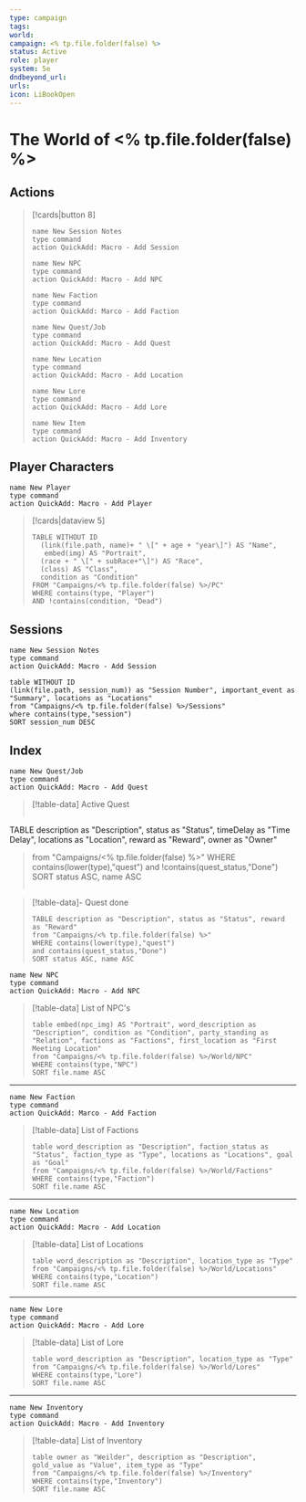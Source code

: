```yaml
---
type: campaign
tags:
world:
campaign: <% tp.file.folder(false) %>
status: Active
role: player
system: 5e
dndbeyond_url:
urls:
icon: LiBookOpen
---
```

# The World of <% tp.file.folder(false) %>
## Actions
>[!cards|button 8]
>```button
> name New Session Notes
> type command
> action QuickAdd: Macro - Add Session
> ```
> ```button
> name New NPC
> type command
> action QuickAdd: Macro - Add NPC
> ```
> ```button
> name New Faction
> type command
> action QuickAdd: Marco - Add Faction
> ```
>```button
> name New Quest/Job
> type command
> action QuickAdd: Macro - Add Quest
> ```
>```button
> name New Location
> type command
> action QuickAdd: Macro - Add Location
> ```
> ```button
> name New Lore
> type command
> action QuickAdd: Macro - Add Lore
> ```
> ```button
> name New Item
> type command
> action QuickAdd: Macro - Add Inventory
> ```

## Player Characters
```button
name New Player
type command
action QuickAdd: Macro - Add Player
```

> [!cards|dataview 5]
> ```dataview
> TABLE WITHOUT ID
>	(link(file.path, name)+ " \[" + age + "year\]") AS "Name",
>	 embed(img) AS "Portrait",
>	(race + " \[" + subRace+"\]") AS "Race",
>	(class) AS "Class",
>	condition as "Condition"
> FROM "Campaigns/<% tp.file.folder(false) %>/PC"
> WHERE contains(type, "Player") 
>AND !contains(condition, "Dead")
> ```
## Sessions

```button
name New Session Notes
type command
action QuickAdd: Macro - Add Session
```

```dataview
table WITHOUT ID
(link(file.path, session_num)) as "Session Number", important_event as "Summary", locations as "Locations"
from "Campaigns/<% tp.file.folder(false) %>/Sessions"
where contains(type,"session")
SORT session_num DESC
```

## Index
```button
name New Quest/Job
type command
action QuickAdd: Macro - Add Quest
```
> [!table-data] Active Quest
>```dataview
TABLE description as "Description", status as "Status", timeDelay as "Time Delay", locations as "Location", reward as "Reward", owner as "Owner"
> from "Campaigns/<% tp.file.folder(false) %>"
> WHERE contains(lower(type),"quest")
> and !contains(quest_status,"Done")
> SORT status ASC, name ASC
> ```

> [!table-data]- Quest done
>```dataview
> TABLE description as "Description", status as "Status", reward as "Reward"
> from "Campaigns/<% tp.file.folder(false) %>"
> WHERE contains(lower(type),"quest")
> and contains(quest_status,"Done")
> SORT status ASC, name ASC
> ```

 ```button
name New NPC
type command
action QuickAdd: Macro - Add NPC
 ```
 
> [!table-data] List of NPC's
>```dataview
> table embed(npc_img) AS "Portrait", word_description as "Description", condition as "Condition", party_standing as "Relation", factions as "Factions", first_location as "First Meeting Location"
> from "Campaigns/<% tp.file.folder(false) %>/World/NPC"
> WHERE contains(type,"NPC") 
> SORT file.name ASC
> ```

---

 ```button
name New Faction
type command
action QuickAdd: Marco - Add Faction
 ```

> [!table-data] List of Factions
>```dataview
> table word_description as "Description", faction_status as "Status", faction_type as "Type", locations as "Locations", goal as "Goal"
> from "Campaigns/<% tp.file.folder(false) %>/World/Factions"
> WHERE contains(type,"Faction") 
> SORT file.name ASC
> ```

---

```button
name New Location
type command
action QuickAdd: Macro - Add Location
 ```

> [!table-data] List of Locations
>```dataview
> table word_description as "Description", location_type as "Type"
> from "Campaigns/<% tp.file.folder(false) %>/World/Locations"
> WHERE contains(type,"Location") 
> SORT file.name ASC
> ```

---

```button
name New Lore
type command
action QuickAdd: Macro - Add Lore
 ```

> [!table-data] List of Lore
>```dataview
> table word_description as "Description", location_type as "Type"
> from "Campaigns/<% tp.file.folder(false) %>/World/Lores"
> WHERE contains(type,"Lore") 
> SORT file.name ASC
> ```

---

```button
name New Inventory
type command
action QuickAdd: Macro - Add Inventory
 ```

> [!table-data] List of Inventory
>```dataview
> table owner as "Weilder", description as "Description", gold_value as "Value", item_type as "Type"
> from "Campaigns/<% tp.file.folder(false) %>/Inventory"
> WHERE contains(type,"Inventory") 
> SORT file.name ASC
> ```
